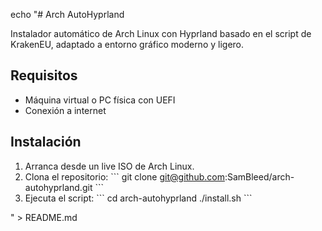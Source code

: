 echo "# Arch AutoHyprland

Instalador automático de Arch Linux con Hyprland basado en el script de KrakenEU, adaptado a entorno gráfico moderno y ligero.

## Requisitos
- Máquina virtual o PC física con UEFI
- Conexión a internet

## Instalación
1. Arranca desde un live ISO de Arch Linux.
2. Clona el repositorio:
   \`\`\`
   git clone git@github.com:SamBleed/arch-autohyprland.git
   \`\`\`
3. Ejecuta el script:
   \`\`\`
   cd arch-autohyprland
   ./install.sh
   \`\`\`

" > README.md
